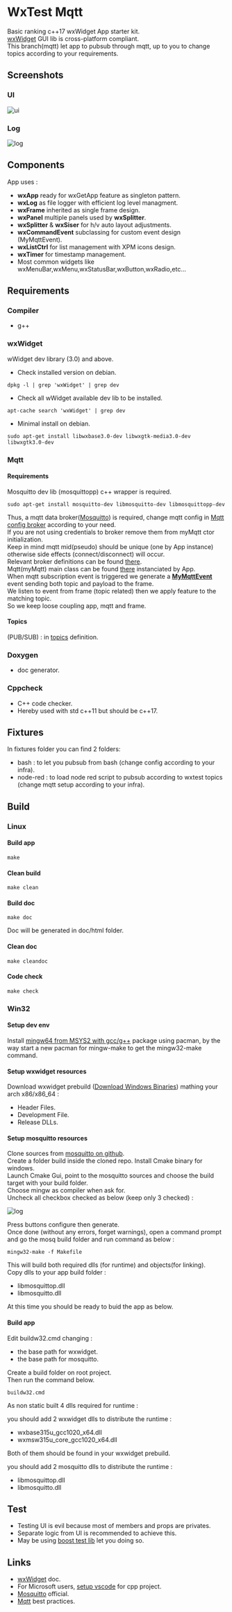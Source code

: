 # WxTest Mqtt

Basic ranking c++17 wxWidget App starter kit.  
[wxWidget](https://www.wxwidgets.org/) GUI lib is cross-platform compliant.  
This branch(mqtt) let app to pubsub through mqtt, up to you to change topics according to your requirements.  

## Screenshots

### UI
![ui](doc/assets/img/screenshot_ui.jpg)

### Log
![log](doc/assets/img/screenshot_log.jpg)

## Components

App uses :

* **wxApp** ready for wxGetApp feature as singleton pattern.
* **wxLog** as file logger with efficient log level managment.
* **wxFrame** inherited as single frame design.
* **wxPanel** multiple panels used by **wxSplitter**.
* **wxSplitter** & **wxSiser** for h/v auto layout adjustments.
* **wxCommandEvent** subclassing for custom event design (MyMqttEvent).
* **wxListCtrl** for list management with XPM icons design.
* **wxTimer** for timestamp management.
* Most common widgets like wxMenuBar,wxMenu,wxStatusBar,wxButton,wxRadio,etc... 

## Requirements

### Compiler
* g++

### wxWidget
wWidget dev library (3.0) and above.
* Check installed version on debian.

```
dpkg -l | grep 'wxWidget' | grep dev
```

* Check all wWidget available dev lib to be installed.

```
apt-cache search 'wxWidget' | grep dev
```

* Minimal install on debian.

```
sudo apt-get install libwxbase3.0-dev libwxgtk-media3.0-dev libwxgtk3.0-dev  
```

### Mqtt

#### Requirements

Mosquitto dev lib (mosquittopp) c++ wrapper is required.

```
sudo apt-get install mosquitto-dev libmosquitto-dev libmosquittopp-dev
```

Thus, a mqtt data broker([Mosquitto](https://mosquitto.org)) is required, change mqtt config in [Mqtt config broker](include/mqttbroker.h) according to your need.  
If you are not using credentials to broker remove them from myMqtt ctor initialization.  
Keep in mind mqtt mid(pseudo) should be unique (one by App instance) otherwise side effects (connect/disconnect) will occur.  
Relevant broker definitions can be found [there](include/mqttbroker.h).    
Mqtt(myMqtt) main class can be found [there](include/mymqtt.h) instanciated by App.  
When mqtt subscription event is triggered we generate a [**MyMqttEvent**](include/mqttevent.h) event sending both topic and payload to the frame.  
We listen to event from frame (topic related) then we apply feature to the matching topic.  
So we keep loose coupling app, mqtt and frame.

#### Topics

(PUB/SUB) : in [topics](./include/mqtttopics.h) definition.  

### Doxygen 
* doc generator.

### Cppcheck 
* C++ code checker.  
* Hereby used with std c++11 but should be c++17.  

## Fixtures

In fixtures folder you can find 2 folders:

* bash : to let you pubsub from bash (change config according to your infra).
* node-red : to load node red script to pubsub according to wxtest topics (change mqtt setup according to your infra).

## Build

### Linux

#### Build app

```
make
```

#### Clean build

```
make clean
```

#### Build doc

```
make doc
```
Doc will be generated in doc/html folder.

#### Clean doc

```
make cleandoc
```

#### Code check

```
make check
```

### Win32

#### Setup dev env

Install [mingw64 from MSYS2 with gcc/g++](https://www.youtube.com/watch?v=aXF4A5UeSeM) package using pacman, by the way start a new pacman for mingw-make to get the mingw32-make command.  

#### Setup wxwidget resources
Download wxwidget prebuild ([Download Windows Binaries](https://www.wxwidgets.org/downloads/)) mathing your arch x86/x86_64 :
* Header Files.
* Development File.
* Release DLLs.  

#### Setup mosquitto resources
Clone sources from [mosquitto on github](https://github.com/eclipse/mosquitto).  
Create a folder build inside the cloned repo.
Install Cmake binary for windows.  
Launch Cmake Gui, point to the mosquitto sources and choose the build target with your build folder.  
Choose mingw as compiler when ask for.  
Uncheck all checkbox checked as below (keep only 3 checked) :

![log](doc/assets/img/CMake.png)

Press buttons configure then generate.  
Once done (without any errors, forget warnings), open a command prompt and go the mosq build folder and run command as below :

```
mingw32-make -f Makefile
```

This will build both required dlls (for runtime) and objects(for linking).  
Copy dlls to your app build folder :

* libmosquittop.dll
* libmosquitto.dll

At this time you should be ready to buid the app as below.  

#### Build app

Edit buildw32.cmd changing :

* the base path for wxwidget.  
* the base path for mosquitto.  

Create a build folder on root project.  
Then run the command below.  
```
buildw32.cmd
```
As non static built 4 dlls required for runtime :  

you should add 2 wxwidget dlls to distribute the runtime :

* wxbase315u_gcc1020_x64.dll
* wxmsw315u_core_gcc1020_x64.dll

Both of them should be found in your wxwidget prebuild.

you should add 2 mosquitto dlls to distribute the runtime :

* libmosquittop.dll
* libmosquitto.dll

## Test

* Testing UI is evil because most of members and props are privates.
* Separate logic from UI is recommended to achieve this.
* May be using [boost test lib](https://www.boost.org/doc/libs/1_52_0/libs/test/doc/html/index.html) let you doing so.

## Links

* [wxWidget](https://docs.wxwidgets.org/3.0/) doc.
* For Microsoft users, [setup vscode](https://stackoverflow.com/questions/30269449/how-do-i-set-up-visual-studio-code-to-compile-c-code) for cpp project.
* [Mosquitto](https://mosquitto.org/) official.
* [Mqtt](https://www.hivemq.com/blog/mqtt-essentials-part-5-mqtt-topics-best-practices/) best practices.
